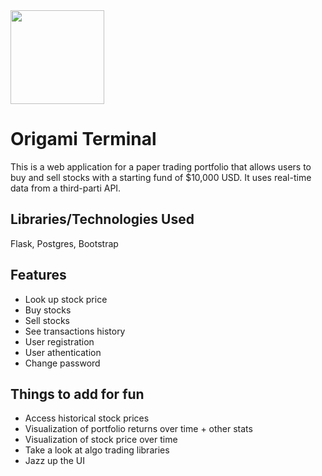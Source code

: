 <img src="/static/favicon.ico" height="150px">

# Origami Terminal
This is a web application for a paper trading portfolio that allows users to buy and sell stocks with a starting fund of $10,000 USD. It uses real-time data from a third-parti API. 

## Libraries/Technologies Used
Flask, Postgres, Bootstrap

## Features
- Look up stock price
- Buy stocks
- Sell stocks
- See transactions history
- User registration
- User athentication
- Change password

## Things to add for fun
- Access historical stock prices
- Visualization of portfolio returns over time + other stats
- Visualization of stock price over time
- Take a look at algo trading libraries
- Jazz up the UI